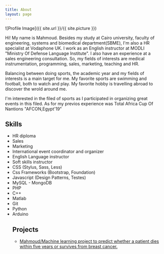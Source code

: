 ```yaml
---
title: About
layout: page
---
```


![Profile Image]({{ site.url }}/{{ site.picture }})

<p>Hi! My name is Mahmoud. Besides my study at Cairo university, faculty of engineering, systems and biomedical department(SBME), I'm also a HR specialist at Vodaphone UK. I work as an English instructor at MODLI "Ministry Of Defense Language Institute". I also have an experience at a sales engineering consultation. So, my fields of interests are medical instrumentation, programming, sales, marketing, teaching and HR.</p>

<p>Balancing between doing sports, the academic year and my fields of interests is a main target for me. My favorite sports are swimming and football, both to watch and play. My favorite hobby is travelling abroad to discover the wrold around me.</p>

<p>I'm interested in the filed of sports as I participated in organizing great events in this filed. As for my previos experience was Total Africa Cup Of Nantions "AFCON,Egypt'19"</p>

<h2>Skills</h2>

<ul class="skill-list">
	<li>HR diploma</li>
	<li>Sales</li>
	<li>Marketing</li>
	<li>International event coordinator and organizer</li>
        <li>English Language instructor</li>
        <li>Soft skills instructor</il>
        <li>CSS (Stylus, Sass, Less)</li>
        <li>Css Frameworks (Bootstrap, Foundation)</li>
	<li>Javascript (Design Patterns, Testes)</li>
        <li>MySQL - MongoDB</li>
        <li>PHP</li>
	<li>C++</li>
	<li>Matlab</li>
	<li>Git</li>
	<li>Python</li>
	<li>Arduino</li>

<h2>Projects</h2>

<ul>
	<li><a href="https://github.com/sbme-tutorials/sbe304-fall19-project-shymaa_is_here">Mahmoud/Machine learning project to predict whether a patient dies within five years or survives from breast cancer.</a></li>
</ul>
